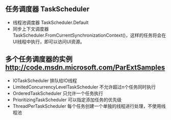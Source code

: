## 任务调度器 TaskScheduler
  - 线程池调度器 TaskScheduler.Default
  - 同步上下文调度器 TaskScheduler.FromCurrentSynchronizationContext()，这样的任务将会在UI线程中执行，即可以访问UI资源。

## 多个任务调度器的实例 **http://code.msdn.microsoft.com/ParExtSamples**
  - IOTaskScheduler
    排队给IO线程
  - LimitedConcurrencyLevelTaskScheduler
    不允许超过n个任务同时执行
  - OrderedTaskScheduler
    只允许一个任务执行
  - PrioritizingTaskScheduler
    可以指定添加任务的优先级
  - ThreadPerTaskScheduler
    每个任务创建一个单独的线程进行处理，不使用线程池
